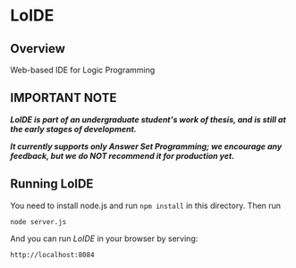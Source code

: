 # LoIDE

## Overview
Web-based IDE for Logic Programming

## IMPORTANT NOTE

__*LoIDE is part of an undergraduate student's work of thesis, and is still at the early stages of development.*__

__*It currently supports only Answer Set Programming; we encourage any feedback, but we do NOT recommend it for production yet.*__


## Running LoIDE
You need to install node.js and run `npm install` in this directory.
Then run 
```
node server.js
```
And you can run _LoIDE_ in your browser by serving:
```
http://localhost:8084
```


